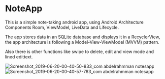 # NoteApp

This is a simple note-taking android app, using Android Architecture Components Room, ViewModel, LiveData and Lifecycle.

The app stores data in an SQLite database and displays it in a RecyclerView, the app architecture is following a Model-View-ViewModel (MVVM) pattern.

Also there is other functions like swipe to delete, edit and view mode and lined edittext.

![Screenshot_2019-06-20-00-40-50-833_com abdelrahmman notesapp](https://user-images.githubusercontent.com/41817466/59807447-388fbe80-92f8-11e9-88b3-f5d715f73dbd.png) ![Screenshot_2019-06-20-00-40-57-783_com abdelrahmman notesapp](https://user-images.githubusercontent.com/41817466/59807448-39285500-92f8-11e9-8af3-dbb9ee4cac5b.png)
